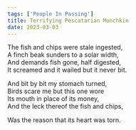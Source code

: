 ```yaml
---  
tags: ['People In Passing']
title: Terrifying Pescatarian Munchkin
date: 2023-03-03
---
```


The fish and chips were stale ingested,  
A finch beak sunders to a solar width,  
And demands fish gone, half digested,  
It screamed and it wailed but it never bit.

And bit by bit my stomach turned,  
Birds scare me but this one wore  
Its mouth in place of its money,  
And the leck thereof the fish and chips,

Was the reason that its heart was torn.
